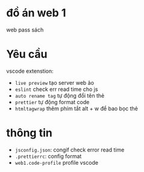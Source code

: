 # đồ án web 1

web pass sách

# Yêu cầu 

vscode extenstion:
- `live preview` tạo server web ảo
- `eslint` check err read time cho js
- `auto rename tag` tự động đổi tên thẻ
- `prettier` tự động format code
- `htmltagwrap` thêm phím tắt alt + w để bao bọc thẻ

# thông tin
- `jsconfig.json`: congif check error read time  
- `.prettierrc`: config format  
- `web1.code-profile` profile vscode